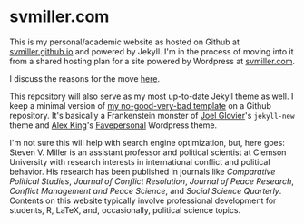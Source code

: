 svmiller.com
============

This is my personal/academic website as hosted on Github at [svmiller.github.io](http://svmiller.github.io) and powered by Jekyll. I'm in the process of moving into it from a shared hosting plan for a site powered by Wordpress at [svmiller.com](http://svmiller.com).

I discuss the reasons for the move [here](http://svmiller.github.io/blog/2015/08/create-your-website-in-jekyll/).

This repository will also serve as my most up-to-date Jekyll theme as well. I keep a minimal version of [my no-good-very-bad template](https://github.com/svmiller/steve-ngvb-jekyll-template) on a Github repository. It's basically a Frankenstein monster of [Joel Glovier](http://joelglovier.com/)'s `jekyll-new` theme and [Alex King](http://www.alexking.org)'s [Favepersonal](https://crowdfavorite.com/favepersonal/) Wordpress theme.

I'm not sure this will help with search engine optimization, but, here goes: Steven V. Miller is an assistant professor and political scientist at Clemson University with research interests in international conflict and political behavior. His research has been published in journals like *Comparative Political Studies*, *Journal of Conflict Resolution*, *Journal of Peace Research*, *Conflict Management and Peace Science*, and *Social Science Quarterly*. Contents on this website typically involve professional development for students, R, LaTeX, and, occasionally, political science topics.
